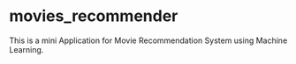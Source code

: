 # movies_recommender

This is a mini Application for Movie Recommendation System using Machine Learning.
